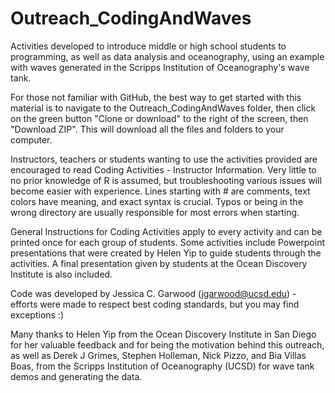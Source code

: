 # Outreach_CodingAndWaves
Activities developed to introduce middle or high school students to programming,
as well as data analysis and oceanography, using an example with waves generated 
in the Scripps Institution of Oceanography's wave tank.

For those not familiar with GitHub, the best way to get started with this 
material is to navigate to the Outreach_CodingAndWaves folder, then click on the 
green button "Clone or download" to the right of the screen, then "Download ZIP". 
This will download all the files and folders to your computer.

Instructors, teachers or students wanting to use the activities provided are 
encouraged to read Coding Activities - Instructor Information. Very little to no 
prior knowledge of R is assumed, but troubleshooting various issues will become 
easier with experience. Lines starting with # are comments, text colors have 
meaning, and exact syntax is crucial. Typos or being in the wrong directory are 
usually responsible for most errors when starting.

General Instructions for Coding Activities apply to every activity and can be 
printed once for each group of students. Some activities include Powerpoint 
presentations that were created by Helen Yip to guide students through the 
activities. A final presentation given by students at the Ocean Discovery 
Institute is also included. 

Code was developed by Jessica C. Garwood (jgarwood@ucsd.edu) - efforts were 
made to respect best coding standards, but you may find exceptions :)

Many thanks to Helen Yip from the Ocean Discovery Institute in San Diego for her 
valuable feedback and for being the motivation behind this outreach, as well as 
Derek J Grimes, Stephen Holleman, Nick Pizzo, and Bia Villas Boas, from the 
Scripps Institution of Oceanography (UCSD) for wave tank demos and generating 
the data.